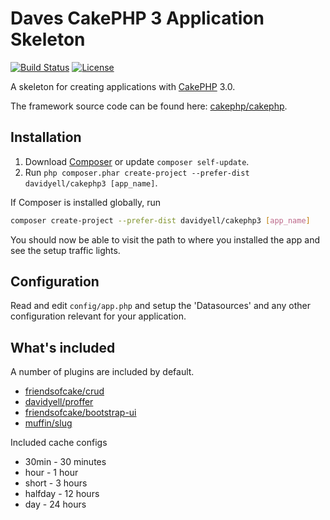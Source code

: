 # Daves CakePHP 3 Application Skeleton

[![Build Status](https://api.travis-ci.org/cakephp/app.png)](https://travis-ci.org/cakephp/app)
[![License](https://poser.pugx.org/cakephp/app/license.svg)](https://packagist.org/packages/cakephp/app)

A skeleton for creating applications with [CakePHP](http://cakephp.org) 3.0.

The framework source code can be found here: [cakephp/cakephp](https://github.com/cakephp/cakephp).

## Installation

1. Download [Composer](http://getcomposer.org/doc/00-intro.md) or update `composer self-update`.
2. Run `php composer.phar create-project --prefer-dist davidyell/cakephp3 [app_name]`.

If Composer is installed globally, run
```bash
composer create-project --prefer-dist davidyell/cakephp3 [app_name]
```

You should now be able to visit the path to where you installed the app and see
the setup traffic lights.

## Configuration

Read and edit `config/app.php` and setup the 'Datasources' and any other
configuration relevant for your application.

## What's included
A number of plugins are included by default.
* [friendsofcake/crud](https://github.com/FriendsOfCake/crud)
* [davidyell/proffer](https://github.com/davidyell/CakePHP3-Proffer)
* [friendsofcake/bootstrap-ui](https://github.com/FriendsOfCake/bootstrap-ui)
* [muffin/slug](https://github.com/UseMuffin/Slug)

Included cache configs
* 30min - 30 minutes
* hour  - 1 hour
* short - 3 hours
* halfday - 12 hours
* day - 24 hours

